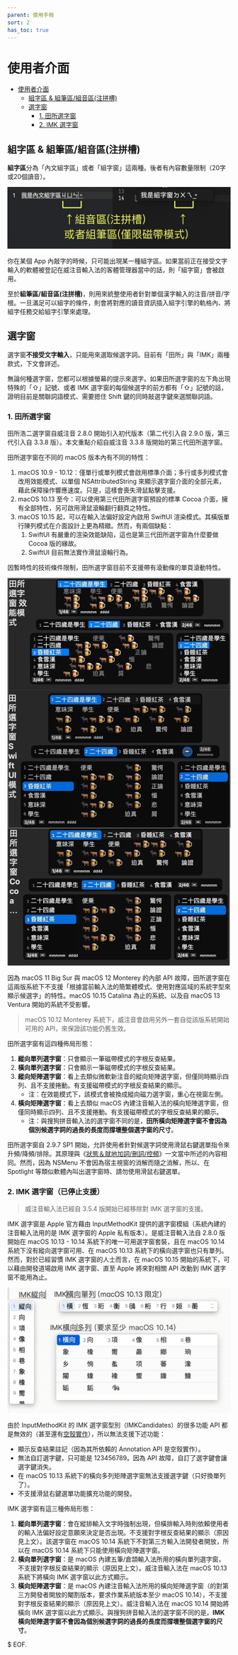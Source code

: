 ```yaml
---
parent: 使用手冊
sort: 2
has_toc: true
---
```

# 使用者介面

- [使用者介面](#使用者介面)
	- [組字區 \& 組筆區/組音區(注拼槽)](#組字區--組筆區組音區注拼槽)
	- [選字窗](#選字窗)
		- [1. 田所選字窗](#1-田所選字窗)
		- [2. IMK 選字窗](#2-imk-選字窗)

## 組字區 & 組筆區/組音區(注拼槽)

**組字區**分為「內文組字區」或者「組字窗」這兩種。後者有內容數量限制（20字或20個讀音）。

![](assets/compositionBuffer.jpg)

你在某個 App 內敲字的時候，只可能出現某一種組字區。如果當前正在接受文字輸入的軟體被登記在威注音輸入法的客體管理器當中的話，則「組字窗」會被啟用。

至於**組筆區/組音區(注拼槽)**，則用來統整使用者針對單個漢字輸入的注音/拼音/字根。一旦滿足可以組字的條件，則會將對應的讀音資訊插入組字引擎的軌格內、將組字任務交給組字引擎來處理。

## 選字窗

選字窗**不接受文字輸入**，只能用來選取候選字詞。目前有「田所」與「IMK」兩種款式，下文會詳述。

無論何種選字窗，您都可以根據螢幕的提示來選字。如果田所選字窗的左下角出現特殊的「⇧」記號、或者 IMK 選字窗的每個候選字的前方都有「⇧」記號的話，證明目前是關聯詞語模式、需要摁住 Shift 鍵的同時敲選字鍵來選關聯詞語。

### 1. 田所選字窗

田所浩二選字窗自威注音 2.8.0 開始引入初代版本（第二代引入自 2.9.0 版，第三代引入自 3.3.8 版）。本文重點介紹自威注音 3.3.8 版開始的第三代田所選字窗。

田所選字窗在不同的 macOS 版本內有不同的特性：

1. macOS 10.9 - 10.12：僅單行或單列模式會啟用標準介面；多行或多列模式會改用效能模式、以單個 NSAttributedString 來顯示選字窗介面的全部元素，藉此保障操作響應速度。只是，這樣會喪失滑鼠點擊支援。
2. macOS 10.13 至今：可以使用第三代田所選字窗預設的標準 Cocoa 介面，擁有全部特性，另可啟用滑鼠滾輪翻行翻頁之特性。
3. macOS 10.15 起，可以在輸入法偏好設定內啟用 SwiftUI 渲染模式。其橫版單行陳列模式在介面設計上更為精緻。然而，有兩個缺點：
   1. SwiftUI 有嚴重的渲染效能缺陷，這也是第三代田所選字窗為什麼要做 Cocoa 版的緣故。
   2. SwiftUI 目前無法實作滑鼠滾輪行為。

因暫時性的技術條件限制，田所選字窗目前不支援帶有滾動條的單頁滾動特性。

![](assets/candidateWindow_tadokoro_all.jpg)

因為 macOS 11 Big Sur 與 macOS 12 Monterey 的內部 API 故障，田所選字窗在這兩版系統下不支援「根據當前輸入法的簡繁體模式、使用對應區域的系統字型來顯示候選字」的特性。macOS 10.15 Catalina 為止的系統、以及自 macOS 13 Ventura 開始的系統不受影響。

> macOS 10.12 Monterey 系統下，威注音會啟用另外一套自從該版系統開始可用的 API，來保證該功能仍舊生效。

田所選字窗有這四種佈局形態：

1. **縱向單列選字窗**：只會顯示一筆磁帶模式的字根反查結果。
2. **橫向單列選字窗**：只會顯示一筆磁帶模式的字根反查結果。
3. **縱向矩陣選字窗**：看上去類似微軟新注音的縱向矩陣選字窗，但僅同時顯示四列、且不支援捲動。有支援磁帶模式的字根反查結果的顯示。
   - 注：在效能模式下，該模式會被換成縱向磁力選字窗，重心在視窗左側。
4. **橫向矩陣選字窗**：看上去類似 macOS 內建注音輸入法的橫向矩陣選字窗，但僅同時顯示四列、且不支援捲動。有支援磁帶模式的字根反查結果的顯示。
   - 注：與搜狗拼音輸入法的選字窗不同的是，**田所橫向矩陣選字窗不會因為個別候選字詞的過長的長度而撐壞整個選字窗的尺寸**。

田所選字窗自 2.9.7 SP1 開始，允許使用者針對候選字詞使用滑鼠右鍵選單指令來升頻/降頻/排除。其原理與《[狀態＆就地加詞/刪詞/控頻](./markingMode.md)》一文當中所述的內容相同。然而，因為 NSMenu 不會因為宿主視窗的消解而隨之消解，所以、在 Spotlight 等類似軟體內叫出選字窗時、請勿使用滑鼠右鍵選單。

### 2. IMK 選字窗（已停止支援）

> 威注音輸入法已經自 3.5.4 版開始已經移除對 IMK 選字窗的支援。

IMK 選字窗是 Apple 官方藉由 InputMethodKit 提供的選字窗模組（系統內建的注音輸入法用的是 IMK 選字窗的 Apple 私有版本）。是威注音輸入法自 2.8.0 版開始在 macOS 10.13 - 10.14 系統下的唯一可用選字窗套裝，且在 macOS 10.14 系統下沒有縱向選字窗可用、在 macOS 10.13 系統下的橫向選字窗也只有單列。然而，對於已經習慣 IMK 選字窗的人士而言，在 macOS 10.15 開始的系統下，可以藉由開發道場啟用 IMK 選字窗、直至 Apple 將來對相關 API 改動到 IMK 選字窗不能用為止。

![](assets/candidateWindow_IMK_all.jpg)

由於 InputMethodKit 的 IMK 選字窗型別（IMKCandidates）的很多功能 API 都是無效的（甚至還有[空殼實作](https://openradar.appspot.com/34911503)），所以無法支援下述功能：

* 顯示反查結果註記（因為其所依賴的 Annotation API 是空殼實作）。
* 無法自訂選字鍵，只可能是 123456789。因為 API 故障，自訂了選字鍵會讓選字鍵消失。
* 在 macOS 10.13 系統下的橫向多列矩陣選字窗無法支援選字鍵（只好換單列了）。
* 不支援滑鼠右鍵選單功能擴充功能的開發。

IMK 選字窗有這三種佈局形態：

1. **縱向單列選字窗**：會在縱排輸入文字時強制出現，但橫排輸入時則依賴使用者的輸入法偏好設定意願來決定是否出現。不支援對字根反查結果的顯示（原因見上文）。該選字窗在 macOS 10.14 系統下不對第三方輸入法開發者開放，所以在 macOS 10.14 系統下只能使用橫向矩陣選字窗。
2. **橫向單列選字窗**：是 macOS 內建五筆/倉頡輸入法所用的橫向單列選字窗，不支援對字根反查結果的顯示（原因見上文）。威注音輸入法在 macOS 10.13 系統下將橫向 IMK 選字窗以此方式顯示。
3. **橫向矩陣選字窗**：是 macOS 內建注音輸入法所用的橫向矩陣選字窗（的對第三方開發者開放的閹割版本，要求作業系統版本至少 macOS 10.14），不支援對字根反查結果的顯示（原因見上文）。威注音輸入法在 macOS 10.14 開始將橫向 IMK 選字窗以此方式顯示。與搜狗拼音輸入法的選字窗不同的是，**IMK 橫向矩陣選字窗不會因為個別候選字詞的過長的長度而撐壞整個選字窗的尺寸**。

$ EOF.
